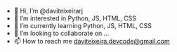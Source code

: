 - 👋 Hi, I’m @daviteixeirarj
- 👀 I’m interested in Python, JS, HTML, CSS
- 🌱 I’m currently learning Python, JS, HTML, CSS
- 💞️ I’m looking to collaborate on ...
- 📫 How to reach me daviteixeira.devcode@gmail.com

<!---
daviteixeirarj/daviteixeirarj is a ✨ special ✨ repository because its `README.md` (this file) appears on your GitHub profile.
You can click the Preview link to take a look at your changes.
--->
